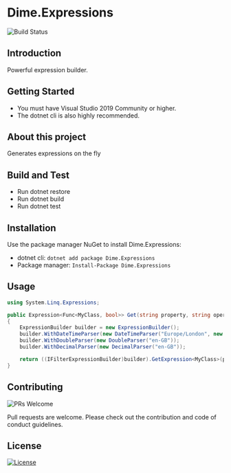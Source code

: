 # Dime.Expressions

![Build Status](https://dev.azure.com/dimenicsbe/Utilities/_apis/build/status/dimenics.dime-expressions?branchName=master)

## Introduction

Powerful expression builder.

## Getting Started

- You must have Visual Studio 2019 Community or higher.
- The dotnet cli is also highly recommended.

## About this project

Generates expressions on the fly

## Build and Test

- Run dotnet restore
- Run dotnet build
- Run dotnet test

## Installation

Use the package manager NuGet to install Dime.Expressions:

- dotnet cli: `dotnet add package Dime.Expressions`
- Package manager: `Install-Package Dime.Expressions`

## Usage

``` csharp
using System.Linq.Expressions;

public Expression<Func<MyClass, bool>> Get(string property, string operation, string value)
{
    ExpressionBuilder builder = new ExpressionBuilder();
    builder.WithDateTimeParser(new DateTimeParser("Europe/London", new CultureInfo("en-GB")));
    builder.WithDoubleParser(new DoubleParser("en-GB"));
    builder.WithDecimalParser(new DecimalParser("en-GB"));

    return ((IFilterExpressionBuilder)builder).GetExpression<MyClass>(property, operation, value);
}
```

## Contributing

![PRs Welcome](https://img.shields.io/badge/PRs-welcome-brightgreen.svg?style=flat-square)

Pull requests are welcome. Please check out the contribution and code of conduct guidelines.

## License

[![License](http://img.shields.io/:license-mit-blue.svg?style=flat-square)](http://badges.mit-license.org)